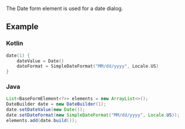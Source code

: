 The Date form element is used for a date dialog.

## Example

### Kotlin
```kotlin
date(1) {
    dateValue = Date()
    dateFormat = SimpleDateFormat("MM/dd/yyyy", Locale.US)
}
```

### Java
```java
List<BaseFormElement<?>> elements = new ArrayList<>();
DateBuilder date = new DateBuilder(1);
date.setDateValue(new Date());
date.setDateFormat(new SimpleDateFormat("MM/dd/yyyy", Locale.US));
elements.add(date.build());
```